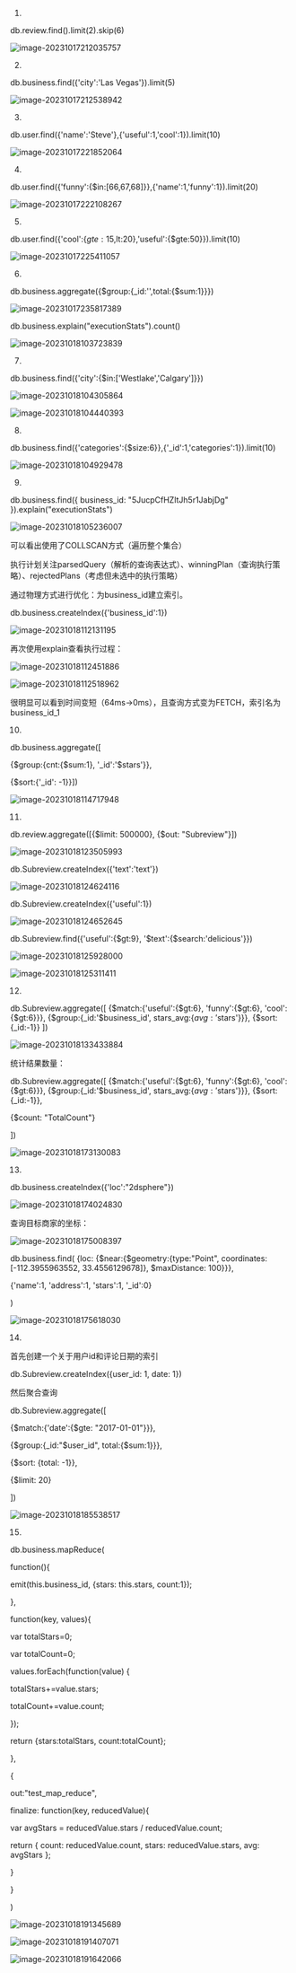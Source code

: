 1.

db.review.find().limit(2).skip(6)

![image-20231017212035757](/大数据管理实验/pic/image-20231017212035757.png)

2.

db.business.find({'city':'Las Vegas'}).limit(5)

![image-20231017212538942](/大数据管理实验/pic/image-20231017212538942.png)

3.

db.user.find({'name':'Steve'},{'useful':1,'cool':1}).limit(10)

![image-20231017221852064](/大数据管理实验/pic/image-20231017221852064.png)



4.

db.user.find({'funny':{$in:[66,67,68]}},{'name':1,'funny':1}).limit(20)

![image-20231017222108267](/大数据管理实验/pic/image-20231017222108267.png)

5.

db.user.find({'cool':{$gte:15,$lt:20},'useful':{$gte:50}}).limit(10)

![image-20231017225411057](/大数据管理实验/pic/image-20231017225411057.png)

6.

db.business.aggregate({$group:{_id:'',total:{$sum:1}}})

![image-20231017235817389](/大数据管理实验/pic/image-20231017235817389.png)



db.business.explain("executionStats").count()

![image-20231018103723839](/大数据管理实验/pic/image-20231018103723839.png)

7.

db.business.find({'city':{$in:['Westlake','Calgary']}})

![image-20231018104305864](/大数据管理实验/pic/image-20231018104305864.png)

![image-20231018104440393](/大数据管理实验/pic/image-20231018104440393.png)

8.

db.business.find({'categories':{$size:6}},{'_id':1,'categories':1}).limit(10)

![image-20231018104929478](/大数据管理实验/pic/image-20231018104929478.png)

9.

db.business.find({ business_id: "5JucpCfHZltJh5r1JabjDg" }).explain("executionStats")

![image-20231018105236007](/大数据管理实验/pic/image-20231018105236007.png)

可以看出使用了COLLSCAN方式（遍历整个集合）

执行计划关注parsedQuery（解析的查询表达式）、winningPlan（查询执行策略）、rejectedPlans（考虑但未选中的执行策略）

通过物理方式进行优化：为business_id建立索引。

db.business.createIndex({'business_id':1})

![image-20231018112131195](/大数据管理实验/pic/image-20231018112131195.png)

再次使用explain查看执行过程：

![image-20231018112451886](/大数据管理实验/pic/image-20231018112451886.png)

![image-20231018112518962](/大数据管理实验/pic/image-20231018112518962.png)

很明显可以看到时间变短（64ms->0ms），且查询方式变为FETCH，索引名为business_id_1

10.

db.business.aggregate([

{$group:{cnt:{$sum:1}, '_id':'$stars'}},

{$sort:{'_id': -1}}])

![image-20231018114717948](/大数据管理实验/pic/image-20231018114717948.png)

11.

db.review.aggregate([{$limit: 500000}, {$out: "Subreview"}])

![image-20231018123505993](/大数据管理实验/pic/image-20231018123505993.png)

db.Subreview.createIndex({'text':'text'})

![image-20231018124624116](/大数据管理实验/pic/image-20231018124624116.png)

db.Subreview.createIndex({'useful':1})

![image-20231018124652645](/大数据管理实验/pic/image-20231018124652645.png)

db.Subreview.find({'useful':{$gt:9}, '$text':{$search:'delicious'}})

![image-20231018125928000](/大数据管理实验/pic/image-20231018125928000.png)

![image-20231018125311411](/大数据管理实验/pic/image-20231018125311411.png)

12.

db.Subreview.aggregate([ 
{$match:{'useful':{$gt:6}, 'funny':{$gt:6}, 'cool':{$gt:6}}}, 
{$group:{_id:'$business_id', stars_avg:{$avg:'$stars'}}}, 
{$sort:{_id:-1}} 
])

![image-20231018133433884](/大数据管理实验/pic/image-20231018133433884.png)

统计结果数量：

db.Subreview.aggregate([ 
{$match:{'useful':{$gt:6}, 'funny':{$gt:6}, 'cool':{$gt:6}}}, 
{$group:{_id:'$business_id', stars_avg:{$avg:'$stars'}}}, 
{$sort:{_id:-1}}, 

{$count: "TotalCount"}

])

![image-20231018173130083](/大数据管理实验/pic/image-20231018173130083.png)

13.

db.business.createIndex({'loc':"2dsphere"})

![image-20231018174024830](/大数据管理实验/pic/image-20231018174024830.png)

查询目标商家的坐标：

![image-20231018175008397](/大数据管理实验/pic/image-20231018175008397.png)

db.business.find(
{loc: {$near:{$geometry:{type:"Point", coordinates:[-112.3955963552, 33.4556129678]}, $maxDistance: 100}}}, 

{'name':1, 'address':1, 'stars':1, '_id':0}

)

![image-20231018175618030](/大数据管理实验/pic/image-20231018175618030.png)

14.

首先创建一个关于用户id和评论日期的索引

db.Subreview.createIndex({user_id: 1, date: 1})

然后聚合查询

db.Subreview.aggregate([

{$match:{'date':{$gte: "2017-01-01"}}}, 

{$group:{_id:"$user_id", total:{$sum:1}}}, 

{$sort: {total: -1}}, 

{$limit: 20}

])

![image-20231018185538517](/大数据管理实验/pic/image-20231018185538517.png)



15.

db.business.mapReduce(

function(){

emit(this.business_id, {stars: this.stars, count:1});

},



function(key, values){

var totalStars=0;

var totalCount=0;

values.forEach(function(value) {

totalStars+=value.stars;

totalCount+=value.count;

});

return {stars:totalStars, count:totalCount};

},

{

out:"test_map_reduce",

finalize: function(key, reducedValue){

var avgStars = reducedValue.stars / reducedValue.count;

return { count: reducedValue.count, stars: reducedValue.stars, avg: avgStars };

}

}

)

![image-20231018191345689](/大数据管理实验/pic/image-20231018191345689.png)

![image-20231018191407071](/大数据管理实验/pic/image-20231018191407071.png)

![image-20231018191642066](/大数据管理实验/pic/image-20231018191642066.png)
